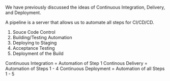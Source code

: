 We have previously discussed the ideas of Continuous Integration, Delivery, and Deployment.

A pipeline is a server that allows us to automate all steps for CI/CD/CD.

1. Souce Code Control
2. Building/Testing Automation
3. Deploying to Staging
4. Acceptance Testing
5. Deployment of the Build

Continuous Integration = Automation of Step 1
Continous Delivery = Automation of Steps 1 - 4
Continuous Deployment = Automation of all Steps 1 - 5
